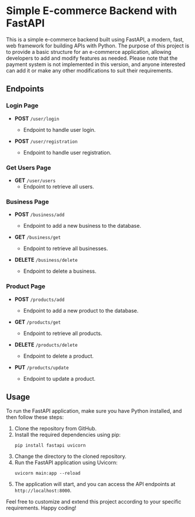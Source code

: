 # Simple E-commerce Backend with FastAPI

This is a simple e-commerce backend built using FastAPI, a modern, fast, web framework for building APIs with Python. The purpose of this project is to provide a basic structure for an e-commerce application, allowing developers to add and modify features as needed. Please note that the payment system is not implemented in this version, and anyone interested can add it or make any other modifications to suit their requirements.

## Endpoints

### Login Page

- **POST** `/user/login`
  - Endpoint to handle user login.

- **POST** `/user/registration`
  - Endpoint to handle user registration.

### Get Users Page

- **GET** `/user/users`
  - Endpoint to retrieve all users.

### Business Page

- **POST** `/business/add`
  - Endpoint to add a new business to the database.

- **GET** `/business/get`
  - Endpoint to retrieve all businesses.

- **DELETE** `/business/delete`
  - Endpoint to delete a business.

### Product Page

- **POST** `/products/add`
  - Endpoint to add a new product to the database.

- **GET** `/products/get`
  - Endpoint to retrieve all products.

- **DELETE** `/products/delete`
  - Endpoint to delete a product.

- **PUT** `/products/update`
  - Endpoint to update a product.

## Usage

To run the FastAPI application, make sure you have Python installed, and then follow these steps:

1. Clone the repository from GitHub.
2. Install the required dependencies using pip:
   ```
   pip install fastapi uvicorn
   ```
3. Change the directory to the cloned repository.
4. Run the FastAPI application using Uvicorn:
   ```
   uvicorn main:app --reload
   ```
5. The application will start, and you can access the API endpoints at `http://localhost:8000`.

Feel free to customize and extend this project according to your specific requirements. Happy coding!
